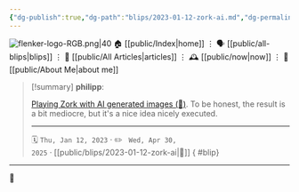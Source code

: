 ```yaml
---
{"dg-publish":true,"dg-path":"blips/2023-01-12-zork-ai.md","dg-permalink":"2023/01/12/zork-ai/","permalink":"/2023/01/12/zork-ai/","title":"philipp @ 2023-01-12","created":"2023-01-12T00:00:00","updated":"2025-04-30T22:27:37"}
---
```



<div class="transclusion internal-embed is-loaded"><div class="markdown-embed">




![flenker-logo-RGB.png|40](/img/user/attachments/flenker-logo-RGB.png)
🏠 [[public/Index\|home]]  ⋮ 🗣️ [[public/all-blips\|blips]] ⋮  📝 [[public/All Articles\|articles]]  ⋮ 🕰️ [[public/now\|now]] ⋮ 🪪 [[public/About Me\|about me]]


</div></div>


> [!summary] **philipp**:
>
> [Playing Zork with AI generated images (🎥)](https://www.youtube.com/watch?v=ZpCrBBj6AWE). To be honest, the result is a bit mediocre, but it's a nice idea nicely executed.
> - - -
>
> 🗓️ <code>Thu, Jan 12, 2023</code>  · ✏️ <code> Wed, Apr 30, 2025</code>  · [[public/blips/2023-01-12-zork-ai\|🔗]]
{ #blip}


- - -

 👾

